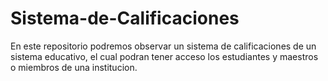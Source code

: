 # Sistema-de-Calificaciones
En este repositorio podremos observar un sistema de calificaciones de un sistema educativo, el cual podran tener acceso los estudiantes y maestros o miembros de una institucion. 
